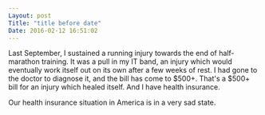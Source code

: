 ```yaml
---
Layout: post
Title: "title before date"
Date: 2016-02-12 16:51:02
---
```

Last September, I sustained a running injury towards the end of half-marathon training. It was a pull in my IT band, an injury which would eventually work itself out on its own after a few weeks of rest. I had gone to the doctor to diagnose it, and the bill has come to $500+. That's a $500+ bill for an injury which healed itself. And I have health insurance. 

Our health insurance situation in America is in a very sad state. 